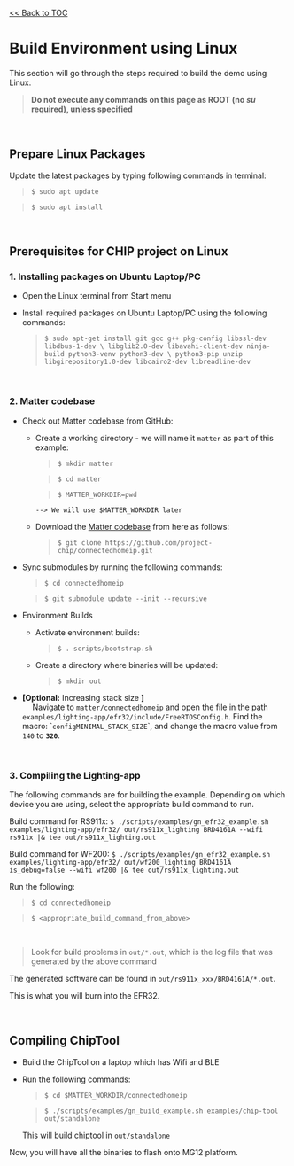 [<< Back to TOC](../README.md)

# Build Environment using Linux

This section will go through the steps required to build the demo using Linux.

> **Do not execute any commands on this page as ROOT (no _su_ required), unless
> specified**

<br>

## Prepare Linux Packages

Update the latest packages by typing following commands in terminal:

> `$ sudo apt update`

> `$ sudo apt install`

<br>

## Prerequisites for CHIP project on Linux

### 1. Installing packages on Ubuntu Laptop/PC

-   Open the Linux terminal from Start menu
-   Install required packages on Ubuntu Laptop/PC using the following commands:

    > `$ sudo apt-get install git gcc g++ pkg-config libssl-dev libdbus-1-dev \
     libglib2.0-dev libavahi-client-dev ninja-build python3-venv python3-dev \
     python3-pip unzip libgirepository1.0-dev libcairo2-dev libreadline-dev` <br>


<br>

### 2. Matter codebase

-   Check out Matter codebase from GitHub:

    -   Create a working directory - we will name it `matter` as part of this
        example:

        > `$ mkdir matter`

        > `$ cd matter`

        > `$ MATTER_WORKDIR=pwd`

            --> We will use $MATTER_WORKDIR later

    -   Download the
        [Matter codebase](https://github.com/project-chip/connectedhomeip.git)
        from here as follows:
        > `$ git clone https://github.com/project-chip/connectedhomeip.git`

-   Sync submodules by running the following commands:

    > `$ cd connectedhomeip`

    > `$ git submodule update --init --recursive`

-   Environment Builds

    -   Activate environment builds:
        > `$ . scripts/bootstrap.sh`
    -   Create a directory where binaries will be updated:
        > `$ mkdir out`

-   **[Optional:** Increasing stack size **]** <br> &emsp; Navigate to
    `matter/connectedhomeip` and open the file in the path
    `examples/lighting-app/efr32/include/FreeRTOSConfig.h`. Find the macro:
    \``configMINIMAL_STACK_SIZE`\`, and change the macro value from `140` to
    **`320`**.

<br>

### 3. Compiling the Lighting-app

The following commands are for building the example. Depending on which device
you are using, select the appropriate build command to run.

Build command for RS911x:
`$ ./scripts/examples/gn_efr32_example.sh examples/lighting-app/efr32/ out/rs911x_lighting BRD4161A --wifi rs911x |& tee out/rs911x_lighting.out`

Build command for WF200:
`$ ./scripts/examples/gn_efr32_example.sh examples/lighting-app/efr32/ out/wf200_lighting BRD4161A is_debug=false --wifi wf200 |& tee out/rs911x_lighting.out`

Run the following:

> `$ cd connectedhomeip`

> `$ <appropriate_build_command_from_above>`

<br>

> Look for build problems in `out/*.out`, which is the log file that was
> generated by the above command

The generated software can be found in `out/rs911x_xxx/BRD4161A/*.out`.

This is what you will burn into the EFR32.

<br>

## Compiling ChipTool

-   Build the ChipTool on a laptop which has Wifi and BLE
-   Run the following commands:

    > `$ cd $MATTER_WORKDIR/connectedhomeip` <br>

    > `$ ./scripts/examples/gn_build_example.sh examples/chip-tool out/standalone`

    This will build chiptool in `out/standalone`

Now, you will have all the binaries to flash onto MG12 platform.
